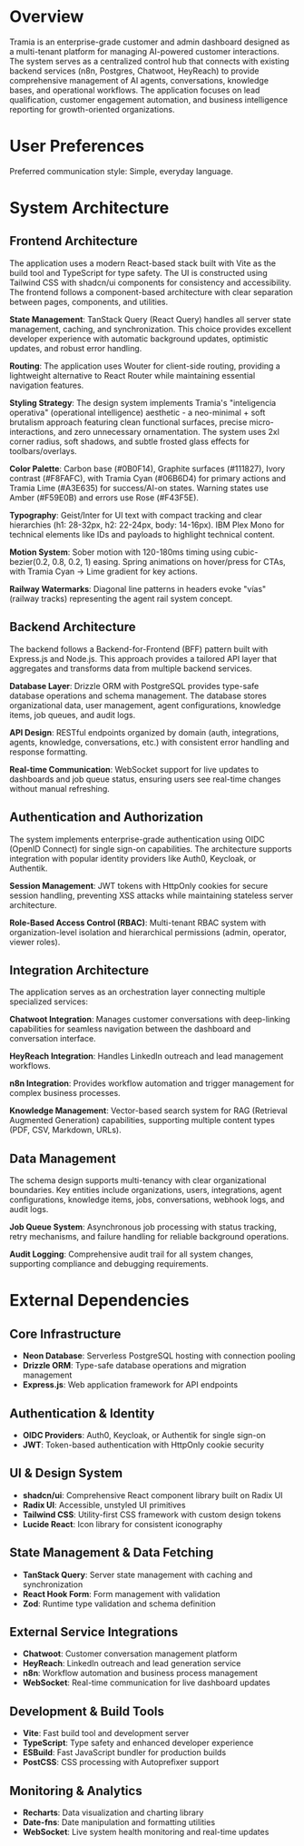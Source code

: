 # Overview

Tramia is an enterprise-grade customer and admin dashboard designed as a multi-tenant platform for managing AI-powered customer interactions. The system serves as a centralized control hub that connects with existing backend services (n8n, Postgres, Chatwoot, HeyReach) to provide comprehensive management of AI agents, conversations, knowledge bases, and operational workflows. The application focuses on lead qualification, customer engagement automation, and business intelligence reporting for growth-oriented organizations.

# User Preferences

Preferred communication style: Simple, everyday language.

# System Architecture

## Frontend Architecture
The application uses a modern React-based stack built with Vite as the build tool and TypeScript for type safety. The UI is constructed using Tailwind CSS with shadcn/ui components for consistency and accessibility. The frontend follows a component-based architecture with clear separation between pages, components, and utilities.

**State Management**: TanStack Query (React Query) handles all server state management, caching, and synchronization. This choice provides excellent developer experience with automatic background updates, optimistic updates, and robust error handling.

**Routing**: The application uses Wouter for client-side routing, providing a lightweight alternative to React Router while maintaining essential navigation features.

**Styling Strategy**: The design system implements Tramia's "inteligencia operativa" (operational intelligence) aesthetic - a neo-minimal + soft brutalism approach featuring clean functional surfaces, precise micro-interactions, and zero unnecessary ornamentation. The system uses 2xl corner radius, soft shadows, and subtle frosted glass effects for toolbars/overlays.

**Color Palette**: Carbon base (#0B0F14), Graphite surfaces (#111827), Ivory contrast (#F8FAFC), with Tramia Cyan (#06B6D4) for primary actions and Tramia Lime (#A3E635) for success/AI-on states. Warning states use Amber (#F59E0B) and errors use Rose (#F43F5E).

**Typography**: Geist/Inter for UI text with compact tracking and clear hierarchies (h1: 28-32px, h2: 22-24px, body: 14-16px). IBM Plex Mono for technical elements like IDs and payloads to highlight technical content.

**Motion System**: Sober motion with 120-180ms timing using cubic-bezier(0.2, 0.8, 0.2, 1) easing. Spring animations on hover/press for CTAs, with Tramia Cyan → Lime gradient for key actions.

**Railway Watermarks**: Diagonal line patterns in headers evoke "vías" (railway tracks) representing the agent rail system concept.

## Backend Architecture
The backend follows a Backend-for-Frontend (BFF) pattern built with Express.js and Node.js. This approach provides a tailored API layer that aggregates and transforms data from multiple backend services.

**Database Layer**: Drizzle ORM with PostgreSQL provides type-safe database operations and schema management. The database stores organizational data, user management, agent configurations, knowledge items, job queues, and audit logs.

**API Design**: RESTful endpoints organized by domain (auth, integrations, agents, knowledge, conversations, etc.) with consistent error handling and response formatting.

**Real-time Communication**: WebSocket support for live updates to dashboards and job queue status, ensuring users see real-time changes without manual refreshing.

## Authentication and Authorization
The system implements enterprise-grade authentication using OIDC (OpenID Connect) for single sign-on capabilities. The architecture supports integration with popular identity providers like Auth0, Keycloak, or Authentik.

**Session Management**: JWT tokens with HttpOnly cookies for secure session handling, preventing XSS attacks while maintaining stateless server architecture.

**Role-Based Access Control (RBAC)**: Multi-tenant RBAC system with organization-level isolation and hierarchical permissions (admin, operator, viewer roles).

## Integration Architecture
The application serves as an orchestration layer connecting multiple specialized services:

**Chatwoot Integration**: Manages customer conversations with deep-linking capabilities for seamless navigation between the dashboard and conversation interface.

**HeyReach Integration**: Handles LinkedIn outreach and lead management workflows.

**n8n Integration**: Provides workflow automation and trigger management for complex business processes.

**Knowledge Management**: Vector-based search system for RAG (Retrieval Augmented Generation) capabilities, supporting multiple content types (PDF, CSV, Markdown, URLs).

## Data Management
The schema design supports multi-tenancy with clear organizational boundaries. Key entities include organizations, users, integrations, agent configurations, knowledge items, jobs, conversations, webhook logs, and audit logs.

**Job Queue System**: Asynchronous job processing with status tracking, retry mechanisms, and failure handling for reliable background operations.

**Audit Logging**: Comprehensive audit trail for all system changes, supporting compliance and debugging requirements.

# External Dependencies

## Core Infrastructure
- **Neon Database**: Serverless PostgreSQL hosting with connection pooling
- **Drizzle ORM**: Type-safe database operations and migration management
- **Express.js**: Web application framework for API endpoints

## Authentication & Identity
- **OIDC Providers**: Auth0, Keycloak, or Authentik for single sign-on
- **JWT**: Token-based authentication with HttpOnly cookie security

## UI & Design System
- **shadcn/ui**: Comprehensive React component library built on Radix UI
- **Radix UI**: Accessible, unstyled UI primitives
- **Tailwind CSS**: Utility-first CSS framework with custom design tokens
- **Lucide React**: Icon library for consistent iconography

## State Management & Data Fetching
- **TanStack Query**: Server state management with caching and synchronization
- **React Hook Form**: Form management with validation
- **Zod**: Runtime type validation and schema definition

## External Service Integrations
- **Chatwoot**: Customer conversation management platform
- **HeyReach**: LinkedIn outreach and lead generation service
- **n8n**: Workflow automation and business process management
- **WebSocket**: Real-time communication for live dashboard updates

## Development & Build Tools
- **Vite**: Fast build tool and development server
- **TypeScript**: Type safety and enhanced developer experience
- **ESBuild**: Fast JavaScript bundler for production builds
- **PostCSS**: CSS processing with Autoprefixer support

## Monitoring & Analytics
- **Recharts**: Data visualization and charting library
- **Date-fns**: Date manipulation and formatting utilities
- **WebSocket**: Live system health monitoring and real-time updates